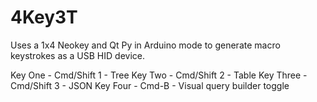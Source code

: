 # 4Key3T

Uses a 1x4 Neokey and Qt Py in Arduino mode to generate macro keystrokes as a USB HID device.

Key One - Cmd/Shift 1 - Tree
Key Two - Cmd/Shift 2 - Table
Key Three - Cmd/Shift 3 - JSON
Key Four - Cmd-B - Visual query builder toggle

